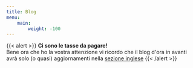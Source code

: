 ```yaml
---
title: Blog
menu:
    main:
        weight: -100
---
```

{{< alert >}}
**Ci sono le tasse da pagare!**  
Bene ora che ho la vostra attenzione vi ricordo che il blog d'ora in avanti avrà solo (o quasi) aggiornamenti nella [sezione inglese](/en/blog)
{{< /alert >}}